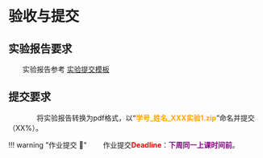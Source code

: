 # 验收与提交

## 实验报告要求

&emsp;&emsp;实验报告参考 [实验提交模板](https://gitee.com/hitsz-cslab/net-work-security/tree/master/stupkt)



## 提交要求

&emsp;&emsp;&emsp;&emsp;将实验报告转换为pdf格式，以“<font color=orange>**学号_姓名_XXX实验1.zip**</font>”命名并提交（XX%）。


!!! warning "作业提交 :calendar:"
    &emsp;&emsp;作业提交<font color = red>**Deadline**</font>：<font color = purple>**下周同一上课时间前**</font>。
